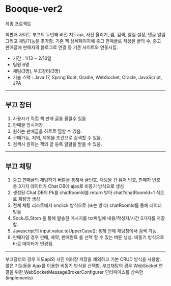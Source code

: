 # Booque-ver2
최종 프로젝트

책판매 사이트 부끄의 두번째 버전 
지도api, 사진 올리기, 찜, 검색, 알림 설정, 댓글 알림 그리고 채팅기능을 추가함.
기존 책 상세페이지에 중고 판매글로 작성된 글의 수, 중고 판매글에 판매자의 블로그로 연결 등 기존 사이트와 연동시킴.



- 기간 : 1/13 ~ 2/16일
- 팀원 6명 
- 채팅(3명), 부끄장터(3명)
- 기술 스택 : Java 17, Spring Boot, Gradle, WebSocket, Oracle, JavaScript, JPA

---
## 부끄 장터
1. 사용자가 직접 책 판매 글을 올릴수 있음
2. 판매글 임시저장
3. 원하는 판매글을 하트로 찜할 수 있음.
4. 구매가능, 지역, 제목을 조건으로 검색할 수 있음.
5. 검색시 원하는 책의 글 등록 알람을 받을 수 있음.


---
## 부끄 채팅 
1. 중고 판매글의 채팅하기 버튼을 통해서 글번호, 채팅을 건 유저 번호, 판매자 번호 총 3가지 데이터가 Chat DB에 ajax로 비동기 방식으로 생성
2. 생성된 Chat DB의 Pk를 chatRoomId를 return 받아 chat?chatRoomId=1 식으로 채팅방 생성 
3. 전체 채팅 리스트에서 onclick 방식으로 (또는 <a> 방식) chatRoomId를 통해 데이터 받음
4. SockJS,Stom 을 통해 발송한 메시지를 txt파일에 내용/작성자/시간 3가지를 저장함. 
5. Javascript의 input.value.toUpperCase(); 통해 전체 채팅창에서 검색 기능.
6. 판매자일 경우 판매, 예약, 판매완료 를 선택 할 수 있는 버튼 생성. 비동기 방식으로 바로 데이터가 변경됨.

---
부끄장터의 경우 지도api와 사진 여러장 저장을 제외하고 기본 CRUD 방식을 사용함.
많은 기능들을 Ajax를 이용한 비동기 방식을 선택함.
부끄채팅의 경우 WebSocket 연결을 위한 WebSocketMessageBrokerConfigurer 인터페이스를 상속함(implements)



